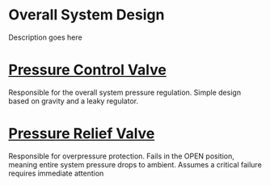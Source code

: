 # Overall System Design

Description goes here

# [Pressure Control Valve](PressureControlValve/README.md)
Responsible for the overall system pressure regulation. Simple design based on gravity and a leaky regulator.


# [Pressure Relief Valve](PressureRelief/README.md)
Responsible for overpressure protection. Fails in the OPEN position, meaning entire system pressure drops to ambient. Assumes a critical failure requires immediate attention
